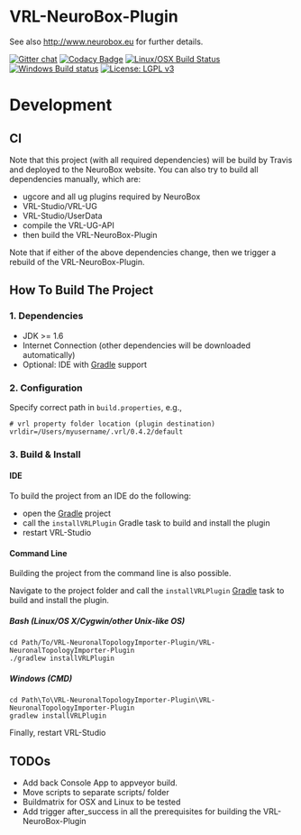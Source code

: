 VRL-NeuroBox-Plugin
========
See also http://www.neurobox.eu for further details.

[![Gitter chat](https://badges.gitter.im/woothemes/FlexSlider.png)](https://gitter.im/NeuroBox3D)
 [![Codacy Badge](https://api.codacy.com/project/badge/grade/24ca78102c7b48d2912ab069a2b73e2e)](https://www.codacy.com/app/stephan_5/VRL-NeuroBox-Plugin)
[![Linux/OSX Build Status](https://travis-ci.org/NeuroBox3D/VRL-NeuroBox-Plugin.svg?branch=ci)](https://travis-ci.org/NeuroBox3D/VRL-NeuroBox-Plugin)
[![Windows Build status](https://ci.appveyor.com/api/projects/status/03r2i9tp7rlu2spr/branch/ci?svg=true)](https://ci.appveyor.com/project/stephanmg/vrl-neurobox-plugin/branch/ci)
[![License: LGPL v3](https://img.shields.io/badge/License-LGPL%20v3-blue.svg)](http://www.gnu.org/licenses/lgpl-3.0)

# Development

## CI
Note that this project (with all required dependencies) will be build by Travis
and deployed to the NeuroBox website. You can also try to build all dependencies
manually, which are:
- ugcore and all ug plugins required by NeuroBox
- VRL-Studio/VRL-UG 
- VRL-Studio/UserData
- compile the VRL-UG-API
- then build the VRL-NeuroBox-Plugin

Note that if either of the above dependencies change, then
we trigger a rebuild of the VRL-NeuroBox-Plugin.

## How To Build The Project

### 1. Dependencies

- JDK >= 1.6
- Internet Connection (other dependencies will be downloaded automatically)
- Optional: IDE with [Gradle](http://www.gradle.org/) support


### 2. Configuration

Specify correct path in `build.properties`, e.g.,
    
    # vrl property folder location (plugin destination)
    vrldir=/Users/myusername/.vrl/0.4.2/default

### 3. Build & Install

#### IDE

To build the project from an IDE do the following:

- open the  [Gradle](http://www.gradle.org/) project
- call the `installVRLPlugin` Gradle task to build and install the plugin
- restart VRL-Studio

#### Command Line

Building the project from the command line is also possible.

Navigate to the project folder and call the `installVRLPlugin` [Gradle](http://www.gradle.org/)
task to build and install the plugin.

##### Bash (Linux/OS X/Cygwin/other Unix-like OS)

    cd Path/To/VRL-NeuronalTopologyImporter-Plugin/VRL-NeuronalTopologyImporter-Plugin
    ./gradlew installVRLPlugin
    
##### Windows (CMD)

    cd Path\To\VRL-NeuronalTopologyImporter-Plugin\VRL-NeuronalTopologyImporter-Plugin
    gradlew installVRLPlugin

Finally, restart VRL-Studio

## TODOs
- Add back Console App to appveyor build.
- Move scripts to separate scripts/ folder
- Buildmatrix for OSX and Linux to be tested
- Add trigger after_success in all the prerequisites for building the VRL-NeuroBox-Plugin
